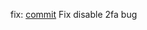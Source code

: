 fix: [commit](https://codeberg.org/forgejo/forgejo/commit/768402c8841db5e8acc97919149ba329d5124e17) Fix disable 2fa bug
